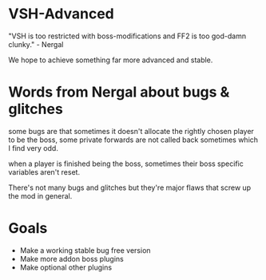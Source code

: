 # VSH-Advanced
"VSH is too restricted with boss-modifications and FF2 is too god-damn clunky." - Nergal

We hope to achieve something far more advanced and stable.

# Words from Nergal about bugs & glitches
some bugs are that sometimes it doesn't allocate the rightly chosen player to be the boss, some private forwards are not called back sometimes which I find very odd.

when a player is finished being the boss, sometimes their boss specific variables aren't reset.

There's not many bugs and glitches but they're major flaws that screw up the mod in general.

# Goals

- Make a working stable bug free version
- Make more addon boss plugins
- Make optional other plugins
